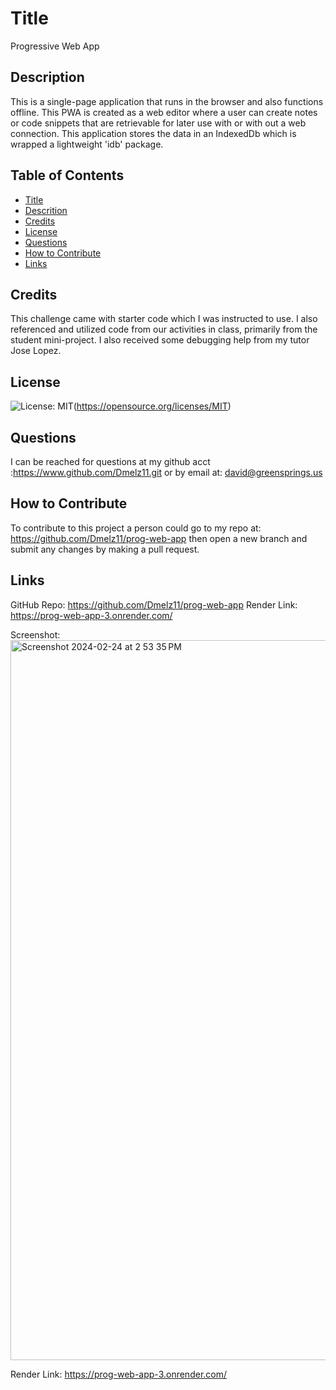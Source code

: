 # Title

Progressive Web App

## Description

This is a single-page application that runs in the browser and also functions offline.
This PWA is created as a web editor where a user can create notes or code snippets
that are retrievable for later use with or with out a web connection. This application
stores the data in an IndexedDb which is wrapped a lightweight 'idb' package.

## Table of Contents

- [Title](#title)
- [Descrition](#description)
- [Credits](#credits)
- [License](#license)
- [Questions](#questions)
- [How to Contribute](#how-to-contribute)
- [Links](#links)

## Credits

This challenge came with starter code which I was instructed to use. I also referenced and utilized 
code from our activities in class, primarily from the student mini-project. I also received some debugging help from my tutor Jose Lopez.

## License

![License: MIT](https://img.shields.io/badge/License-MIT-yellow.svg)(https://opensource.org/licenses/MIT)

## Questions

I can be reached for questions at my github acct :https://www.github.com/Dmelz11.git 
or by email at: david@greensprings.us

## How to Contribute

To contribute to this project a person could go to my repo at: https://github.com/Dmelz11/prog-web-app then open a new branch and submit any changes by making a pull request.

## Links

GitHub Repo: https://github.com/Dmelz11/prog-web-app
Render Link:  https://prog-web-app-3.onrender.com/

Screenshot: <img width="1152" alt="Screenshot 2024-02-24 at 2 53 35 PM" src="https://github.com/Dmelz11/prog-web-app/assets/143745882/471a6b9b-46f1-4f81-8b20-2fb51636aaf0">





Render Link: https://prog-web-app-3.onrender.com/

